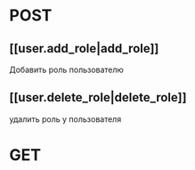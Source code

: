 
# POST
## [[user.add_role|add_role]]
Добавить роль пользователю

## [[user.delete_role|delete_role]]
удалить роль у пользователя

# GET